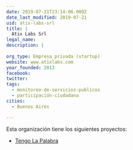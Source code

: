 ```yaml
---
date: 2019-07-21T23:14:06.000Z
date_last_modified: 2019-07-21
uid: atix-labs-srl
title: |
  Atix Labs Srl
legal_name: 
description: |
  
org_type: Empresa privada (startup)
website: www.atixlabs.com
year_founded: 2013
facebook: 
twitter: 
tags:
  - monitoreo-de-servicios-publicos
  - participación-ciudadana
cities: 
  - Buenos Aires

---
```


Esta organización tiene los siguientes proyectos:

- [Tengo La Palabra](/proyectos/tengo-la-palabra)
